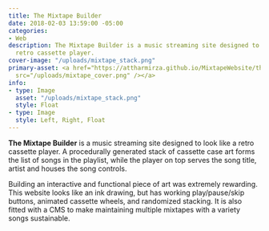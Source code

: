 ```yaml
---
title: The Mixtape Builder
date: 2018-02-03 13:59:00 -05:00
categories:
- Web
description: The Mixtape Builder is a music streaming site designed to look like a
  retro cassette player.
cover-image: "/uploads/mixtape_stack.png"
primary-asset: <a href="https://attharmirza.github.io/MixtapeWebsite/the-mmt-tape"><img
  src="/uploads/mixtape_cover.png" /></a>
info:
- type: Image
  asset: "/uploads/mixtape_stack.png"
  style: Float
- type: Image
  style: Left, Right, Float
---
```


**The Mixtape Builder** is a music streaming site designed to look like a retro cassette player. A procedurally generated stack of cassette case art forms the list of songs in the playlist, while the player on top serves the song title, artist and houses the song controls.

Building an interactive and functional piece of art was extremely rewarding. This website looks like an ink drawing, but has working play/pause/skip buttons, animated cassette wheels, and randomized stacking. It is also fitted with a CMS to make maintaining multiple mixtapes with a variety songs sustainable.